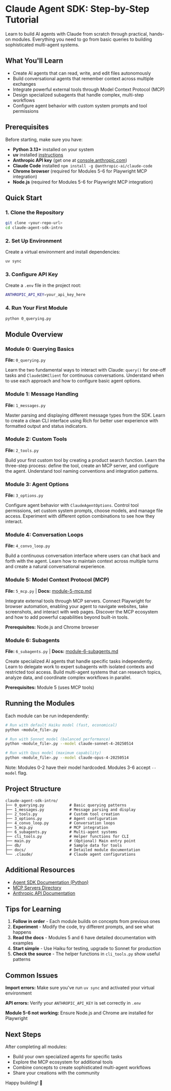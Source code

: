 # Claude Agent SDK: Step-by-Step Tutorial

Learn to build AI agents with Claude from scratch through practical, hands-on modules. Everything you need to go from basic queries to building sophisticated multi-agent systems.

## What You'll Learn

- Create AI agents that can read, write, and edit files autonomously
- Build conversational agents that remember context across multiple exchanges
- Integrate powerful external tools through Model Context Protocol (MCP)
- Design specialized subagents that handle complex, multi-step workflows
- Configure agent behavior with custom system prompts and tool permissions

## Prerequisites

Before starting, make sure you have:

- **Python 3.13+** installed on your system
- **uv** installed [instructions](https://docs.astral.sh/uv/getting-started/installation/)
- **Anthropic API key** (get one at [console.anthropic.com](https://console.anthropic.com))
- **Claude Code** installed
`npm install -g @anthropic-ai/claude-code`
- **Chrome browser** (required for Modules 5-6 for Playwright MCP integration)
- **Node.js** (required for Modules 5-6 for Playwright MCP integration)

## Quick Start

### 1. Clone the Repository

```bash
git clone <your-repo-url>
cd claude-agent-sdk-intro
```

### 2. Set Up Environment

Create a virtual environment and install dependencies:

```bash
uv sync
```

### 3. Configure API Key

Create a `.env` file in the project root:

```bash
ANTHROPIC_API_KEY=your_api_key_here
```

### 4. Run Your First Module

```bash
python 0_querying.py
```

## Module Overview

### Module 0: Querying Basics
**File:** `0_querying.py`

Learn the two fundamental ways to interact with Claude: `query()` for one-off tasks and `ClaudeSDKClient` for continuous conversations. Understand when to use each approach and how to configure basic agent options.

### Module 1: Message Handling
**File:** `1_messages.py`

Master parsing and displaying different message types from the SDK. Learn to create a clean CLI interface using Rich for better user experience with formatted output and status indicators.

### Module 2: Custom Tools
**File:** `2_tools.py`

Build your first custom tool by creating a product search function. Learn the three-step process: define the tool, create an MCP server, and configure the agent. Understand tool naming conventions and integration patterns.

### Module 3: Agent Options
**File:** `3_options.py`

Configure agent behavior with `ClaudeAgentOptions`. Control tool permissions, set custom system prompts, choose models, and manage file access. Experiment with different option combinations to see how they interact.

### Module 4: Conversation Loops
**File:** `4_convo_loop.py`

Build a continuous conversation interface where users can chat back and forth with the agent. Learn how to maintain context across multiple turns and create a natural conversational experience.

### Module 5: Model Context Protocol (MCP)
**File:** `5_mcp.py` | **Docs:** [module-5-mcp.md](docs/module-5-mcp.md)

Integrate external tools through MCP servers. Connect Playwright for browser automation, enabling your agent to navigate websites, take screenshots, and interact with web pages. Discover the MCP ecosystem and how to add powerful capabilities beyond built-in tools.

**Prerequisites:** Node.js and Chrome browser

### Module 6: Subagents
**File:** `6_subagents.py` | **Docs:** [module-6-subagents.md](docs/module-6-subagents.md)

Create specialized AI agents that handle specific tasks independently. Learn to delegate work to expert subagents with isolated contexts and restricted tool access. Build multi-agent systems that can research topics, analyze data, and coordinate complex workflows in parallel.

**Prerequisites:** Module 5 (uses MCP tools)

## Running the Modules

Each module can be run independently:

```bash
# Run with default Haiku model (fast, economical)
python <module_file>.py

# Run with Sonnet model (balanced performance)
python <module_file>.py --model claude-sonnet-4-20250514

# Run with Opus model (maximum capability)
python <module_file>.py --model claude-opus-4-20250514
```

Note: Modules 0-2 have their model hardcoded. Modules 3-6 accept `--model` flag.

## Project Structure

```
claude-agent-sdk-intro/
├── 0_querying.py           # Basic querying patterns
├── 1_messages.py           # Message parsing and display
├── 2_tools.py              # Custom tool creation
├── 3_options.py            # Agent configuration
├── 4_convo_loop.py         # Conversation loops
├── 5_mcp.py                # MCP integration
├── 6_subagents.py          # Multi-agent systems
├── cli_tools.py            # Helper functions for CLI
├── main.py                 # (Optional) Main entry point
├── db/                     # Sample data for tools
├── docs/                   # Detailed module documentation
└── .claude/                # Claude agent configurations
```

## Additional Resources

- [Agent SDK Documentation (Python)](https://docs.claude.com/en/api/agent-sdk/python)
- [MCP Servers Directory](https://github.com/modelcontextprotocol/servers)
- [Anthropic API Documentation](https://docs.anthropic.com)

## Tips for Learning

1. **Follow in order** - Each module builds on concepts from previous ones
2. **Experiment** - Modify the code, try different prompts, and see what happens
3. **Read the docs** - Modules 5 and 6 have detailed documentation with examples
4. **Start simple** - Use Haiku for testing, upgrade to Sonnet for production
5. **Check the source** - The helper functions in `cli_tools.py` show useful patterns

## Common Issues

**Import errors:** Make sure you've run `uv sync` and activated your virtual environment

**API errors:** Verify your `ANTHROPIC_API_KEY` is set correctly in `.env`

**Module 5-6 not working:** Ensure Node.js and Chrome are installed for Playwright

## Next Steps

After completing all modules:

- Build your own specialized agents for specific tasks
- Explore the MCP ecosystem for additional tools
- Combine concepts to create sophisticated multi-agent workflows
- Share your creations with the community

Happy building! 🚀
